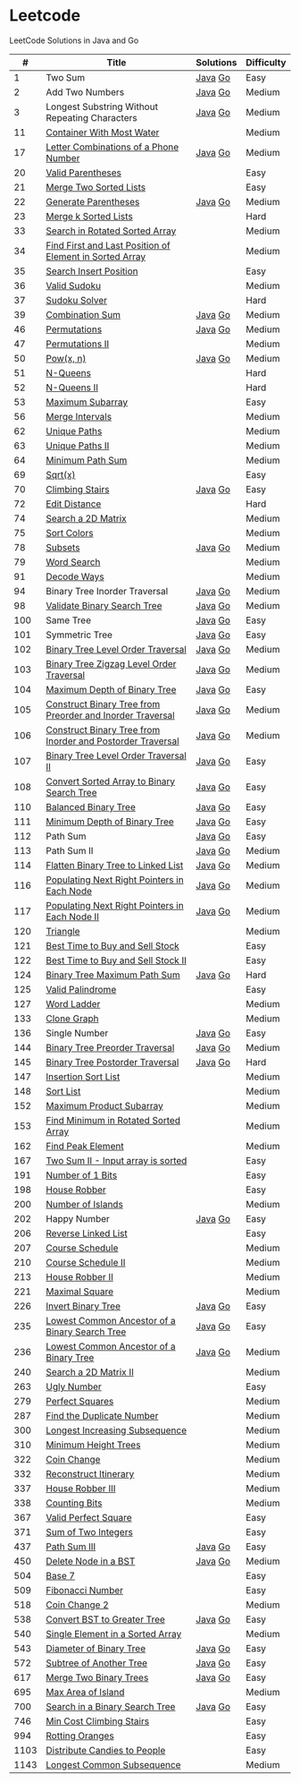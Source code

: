 # Leetcode
LeetCode Solutions in Java and Go

| #    | Title                                                        | Solutions                                                    | Difficulty |
| ---- | ------------------------------------------------------------ | ------------------------------------------------------------ | ---------- |
| 1    | Two Sum                                                      | [Java](<https://github.com/viktorzhong/leetcode/blob/master/Java/TwoSum.java>)    [Go](<https://github.com/viktorzhong/leetcode/blob/master/Go/two_sum.go>) | Easy       |
| 2    | Add Two Numbers                                              | [Java](<https://github.com/viktorzhong/leetcode/blob/master/Java/AddTwoNumbers.java>)    [Go](https://github.com/viktorzhong/leetcode/blob/master/Go/add_two_numbers.go) | Medium     |
| 3    | Longest Substring Without Repeating Characters               | [Java](https://github.com/viktorzhong/leetcode/blob/master/Java/LengthOfLongestSubstring.java)    [Go](https://github.com/viktorzhong/leetcode/blob/master/Go/length_of_longest_substring.go) | Medium     |
| 11   | [Container With Most Water](https://leetcode.com/problems/container-with-most-water) |                                                              | Medium     |
| 17   | [Letter Combinations of a Phone Number](https://leetcode.com/problems/letter-combinations-of-a-phone-number) | [Java](https://github.com/viktorzhong/leetcode/blob/master/Java/LetterCombinations.java)    [Go](https://github.com/viktorzhong/leetcode/blob/master/Go/letter_combinations.go) | Medium     |
| 20   | [Valid Parentheses](https://leetcode.com/problems/valid-parentheses) |                                                              | Easy       |
| 21   | [Merge Two Sorted Lists](https://leetcode.com/problems/merge-two-sorted-lists) |                                                              | Easy       |
| 22   | [Generate Parentheses](https://leetcode.com/problems/generate-parentheses) | [Java](https://github.com/viktorzhong/leetcode/blob/master/Java/GenerateParenthesis.java)    [Go](https://github.com/viktorzhong/leetcode/blob/master/Go/generate_parenthesis.go) | Medium     |
| 23   | [Merge k Sorted Lists](https://leetcode.com/problems/merge-k-sorted-lists) |                                                              | Hard       |
| 33   | [Search in Rotated Sorted Array](https://leetcode.com/problems/search-in-rotated-sorted-array) |                                                              | Medium     |
| 34   | [Find First and Last Position of Element in Sorted Array](https://leetcode.com/problems/find-first-and-last-position-of-element-in-sorted-array) |                                                              | Medium     |
| 35   | [Search Insert Position](https://leetcode.com/problems/search-insert-position) |                                                              | Easy       |
| 36   | [Valid Sudoku](https://leetcode.com/problems/valid-sudoku)   |                                                              | Medium     |
| 37   | [Sudoku Solver](https://leetcode.com/problems/sudoku-solver) |                                                              | Hard       |
| 39   | [Combination Sum](https://leetcode.com/problems/combination-sum) | [Java](https://github.com/viktorzhong/leetcode/blob/master/Java/CombinationSum.java)    [Go](https://github.com/viktorzhong/leetcode/blob/master/Go/combination_sum.go) | Medium     |
| 46   | [Permutations](https://leetcode.com/problems/permutations)   | [Java](https://github.com/viktorzhong/leetcode/blob/master/Java/Permutations.java)    [Go](https://github.com/viktorzhong/leetcode/blob/master/Go/permutations.go) | Medium     |
| 47   | [Permutations II](https://leetcode.com/problems/permutations-ii) |                                                              | Medium     |
| 50   | [Pow(x, n)](https://leetcode.com/problems/powx-n)            | [Java](<https://github.com/viktorzhong/leetcode/blob/master/Java/Pow.java>)    [Go](https://github.com/viktorzhong/leetcode/blob/master/Go/pow.go) | Medium     |
| 51   | [N-Queens](https://leetcode.com/problems/n-queens)           |                                                              | Hard       |
| 52   | [N-Queens II](https://leetcode.com/problems/n-queens-ii)     |                                                              | Hard       |
| 53   | [Maximum Subarray](https://leetcode.com/problems/maximum-subarray) |                                                              | Easy       |
| 56   | [Merge Intervals](https://leetcode.com/problems/merge-intervals) |                                                              | Medium     |
| 62   | [Unique Paths](https://leetcode.com/problems/unique-paths)   |                                                              | Medium     |
| 63   | [Unique Paths II](https://leetcode.com/problems/unique-paths-ii) |                                                              | Medium     |
| 64   | [Minimum Path Sum](https://leetcode.com/problems/minimum-path-sum) |                                                              | Medium     |
| 69   | [Sqrt(x)](https://leetcode.com/problems/sqrtx)               |                                                              | Easy       |
| 70   | [Climbing Stairs](https://leetcode.com/problems/climbing-stairs) | [Java](https://github.com/viktorzhong/leetcode/blob/master/Java/ClimbStairs.java)    [Go](https://github.com/viktorzhong/leetcode/blob/master/Go/climb_stairs.go) | Easy       |
| 72   | [Edit Distance](https://leetcode.com/problems/edit-distance) |                                                              | Hard       |
| 74   | [Search a 2D Matrix](https://leetcode.com/problems/search-a-2d-matrix) |                                                              | Medium     |
| 75   | [Sort Colors](https://leetcode.com/problems/sort-colors)     |                                                              | Medium     |
| 78   | [Subsets](https://leetcode.com/problems/subsets)             | [Java](https://github.com/viktorzhong/leetcode/blob/master/Java/Subsets.java)    [Go](https://github.com/viktorzhong/leetcode/blob/master/Go/subsets.go) | Medium     |
| 79   | [Word Search](https://leetcode.com/problems/word-search)     |                                                              | Medium     |
| 91   | [Decode Ways](https://leetcode.com/problems/decode-ways)     |                                                              | Medium     |
| 94   | Binary Tree Inorder Traversal                                | [Java](https://github.com/viktorzhong/leetcode/blob/master/Java/InorderTraversal.java)    [Go](https://github.com/viktorzhong/leetcode/blob/master/Go/inorder_traversal.go) | Medium     |
| 98   | [Validate Binary Search Tree](https://leetcode.com/problems/validate-binary-search-tree) | [Java](https://github.com/viktorzhong/leetcode/blob/master/Java/IsValidBST.java)    [Go](https://github.com/viktorzhong/leetcode/blob/master/Go/valid_bst.go) | Medium     |
| 100  | Same Tree                                                    | [Java](https://github.com/viktorzhong/leetcode/blob/master/Java/SameTree.java)    [Go](https://github.com/viktorzhong/leetcode/blob/master/Go/same_tree.go) | Easy       |
| 101  | Symmetric Tree                                               | [Java](https://github.com/viktorzhong/leetcode/blob/master/Java/SymmetricTree.java)    [Go](https://github.com/viktorzhong/leetcode/blob/master/Go/symmetric_tree.go) | Easy       |
| 102  | [Binary Tree Level Order Traversal](https://leetcode.com/problems/binary-tree-level-order-traversal) | [Java](https://github.com/viktorzhong/leetcode/blob/master/Java/LevelOrder.java)    [Go](https://github.com/viktorzhong/leetcode/blob/master/Go/level_order.go) | Medium     |
| 103  | [Binary Tree Zigzag Level Order Traversal](https://leetcode.com/problems/binary-tree-zigzag-level-order-traversal) | [Java](https://github.com/viktorzhong/leetcode/blob/master/Java/ZigzagLevelOrder.java)    [Go](https://github.com/viktorzhong/leetcode/blob/master/Go/zigzag_level_order.go) | Medium     |
| 104  | [Maximum Depth of Binary Tree](https://leetcode.com/problems/maximum-depth-of-binary-tree) | [Java](https://github.com/viktorzhong/leetcode/blob/master/Java/MaxDepth.Java)    [Go](https://github.com/viktorzhong/leetcode/blob/master/Go/max_depth.go) | Easy       |
| 105  | [Construct Binary Tree from Preorder and Inorder Traversal](https://leetcode.com/problems/construct-binary-tree-from-preorder-and-inorder-traversal) | [Java](https://github.com/viktorzhong/leetcode/blob/master/Java/BuildTreeFromPreorderAndInorder.java)    [Go](https://github.com/viktorzhong/leetcode/blob/master/Go/build_tree_from_preorder_and_inorder.go) | Medium     |
| 106  | [Construct Binary Tree from Inorder and Postorder Traversal](https://leetcode.com/problems/construct-binary-tree-from-inorder-and-postorder-traversal) | [Java](https://github.com/viktorzhong/leetcode/blob/master/Java/BuildTreeFromPostorderAndInorder.java)    [Go](https://github.com/viktorzhong/leetcode/blob/master/Go/build_tree_from_postorder_and_inorder.go) | Medium     |
| 107  | [Binary Tree Level Order Traversal II](https://leetcode.com/problems/binary-tree-level-order-traversal-ii) | [Java](https://github.com/viktorzhong/leetcode/blob/master/Java/LevelOrderBottom.java)    [Go](https://github.com/viktorzhong/leetcode/blob/master/Go/level_order_bottom.go) | Easy       |
| 108  | [Convert Sorted Array to Binary Search Tree](https://leetcode.com/problems/convert-sorted-array-to-binary-search-tree) | [Java](https://github.com/viktorzhong/leetcode/blob/master/Java/SortedArrayToBST.java)    [Go](https://github.com/viktorzhong/leetcode/blob/master/Go/sorted_array_to_bst.go) | Easy       |
| 110  | [Balanced Binary Tree](https://leetcode.com/problems/balanced-binary-tree) | [Java](https://github.com/viktorzhong/leetcode/blob/master/Java/IsBalanced.java)    [Go](https://github.com/viktorzhong/leetcode/blob/master/Go/is_balanced.go) | Easy       |
| 111  | [Minimum Depth of Binary Tree](https://leetcode.com/problems/minimum-depth-of-binary-tree) | [Java](https://github.com/viktorzhong/leetcode/blob/master/Java/MinDepth.java)    [Go](https://github.com/viktorzhong/leetcode/blob/master/Go/min_depth.go) | Easy       |
| 112  | Path  Sum                                                    | [Java](https://github.com/viktorzhong/leetcode/blob/master/Java/PathSum.java)    [Go](https://github.com/viktorzhong/leetcode/blob/master/Go/path_sum.go) | Easy       |
| 113  | Path  Sum II                                                 | [Java](https://github.com/viktorzhong/leetcode/blob/master/Java/PathSumII.java)    [Go](https://github.com/viktorzhong/leetcode/blob/master/Go/path_sum_II.go) | Medium     |
| 114  | [Flatten Binary Tree to Linked List](https://leetcode.com/problems/flatten-binary-tree-to-linked-list) | [Java](https://github.com/viktorzhong/leetcode/blob/master/Java/FlatternBinaryTree.java)    [Go](https://github.com/viktorzhong/leetcode/blob/master/Go/flatten_binary_tree.go) | Medium     |
| 116  | [Populating Next Right Pointers in Each Node](https://leetcode.com/problems/populating-next-right-pointers-in-each-node) | [Java](https://github.com/viktorzhong/leetcode/blob/master/Java/PopulateNextPointers.java)    [Go]() | Medium     |
| 117  | [Populating Next Right Pointers in Each Node II](https://leetcode.com/problems/populating-next-right-pointers-in-each-node-ii) | [Java](https://github.com/viktorzhong/leetcode/blob/master/Java/PopulateNextPointersII.java)    [Go]() | Medium     |
| 120  | [Triangle](https://leetcode.com/problems/triangle)           |                                                              | Medium     |
| 121  | [Best Time to Buy and Sell Stock](https://leetcode.com/problems/best-time-to-buy-and-sell-stock) |                                                              | Easy       |
| 122  | [Best Time to Buy and Sell Stock II](https://leetcode.com/problems/best-time-to-buy-and-sell-stock-ii) |                                                              | Easy       |
| 124  | [Binary Tree Maximum Path Sum](https://leetcode.com/problems/binary-tree-maximum-path-sum) | [Java](https://github.com/viktorzhong/leetcode/blob/master/Java/MaxPathSum.java)    [Go](https://github.com/viktorzhong/leetcode/blob/master/Go/max_path_sum.go) | Hard       |
| 125  | [Valid Palindrome](https://leetcode.com/problems/valid-palindrome) |                                                              | Easy       |
| 127  | [Word Ladder](https://leetcode.com/problems/word-ladder)     |                                                              | Medium     |
| 133  | [Clone Graph](https://leetcode.com/problems/clone-graph)     |                                                              | Medium     |
| 136  | Single Number                                                | [Java](<https://github.com/viktorzhong/leetcode/blob/master/Java/SingleNumber.java>)    [Go](<https://github.com/viktorzhong/leetcode/blob/master/Go/single_number.go>) | Easy       |
| 144  | [Binary Tree Preorder Traversal](https://leetcode.com/problems/binary-tree-preorder-traversal) | [Java](https://github.com/viktorzhong/leetcode/blob/master/Java/PreorderTraversal.java)    [Go](https://github.com/viktorzhong/leetcode/blob/master/Go/preorder_traversal.go) | Medium     |
| 145  | [Binary Tree Postorder Traversal](https://leetcode.com/problems/binary-tree-postorder-traversal) | [Java](https://github.com/viktorzhong/leetcode/blob/master/Java/PostorderTraversal.java)    [Go](https://github.com/viktorzhong/leetcode/blob/master/Go/postorder_traversal.go) | Hard       |
| 147  | [Insertion Sort List](https://leetcode.com/problems/insertion-sort-list) |                                                              | Medium     |
| 148  | [Sort List](https://leetcode.com/problems/sort-list)         |                                                              | Medium     |
| 152  | [Maximum Product Subarray](https://leetcode.com/problems/maximum-product-subarray) |                                                              | Medium     |
| 153  | [Find Minimum in Rotated Sorted Array](https://leetcode.com/problems/find-minimum-in-rotated-sorted-array) |                                                              | Medium     |
| 162  | [Find Peak Element](https://leetcode.com/problems/find-peak-element) |                                                              | Medium     |
| 167  | [Two Sum II - Input array is sorted](https://leetcode.com/problems/two-sum-ii-input-array-is-sorted) |                                                              | Easy       |
| 191  | [Number of 1 Bits](https://leetcode.com/problems/number-of-1-bits) |                                                              | Easy       |
| 198  | [House Robber](https://leetcode.com/problems/house-robber)   |                                                              | Easy       |
| 200  | [Number of Islands](https://leetcode.com/problems/number-of-islands) |                                                              | Medium     |
| 202  | Happy Number                                                 | [Java](<https://github.com/viktorzhong/leetcode/blob/master/Java/IsHappy.java>)    [Go](<https://github.com/viktorzhong/leetcode/blob/master/Go/is_happy.go>) | Easy       |
| 206  | [Reverse Linked List](https://leetcode.com/problems/reverse-linked-list) |                                                              | Easy       |
| 207  | [Course Schedule](https://leetcode.com/problems/course-schedule) |                                                              | Medium     |
| 210  | [Course Schedule II](https://leetcode.com/problems/course-schedule-ii) |                                                              | Medium     |
| 213  | [House Robber II](https://leetcode.com/problems/house-robber-ii) |                                                              | Medium     |
| 221  | [Maximal Square](https://leetcode.com/problems/maximal-square) |                                                              | Medium     |
| 226  | [Invert Binary Tree](https://leetcode.com/problems/invert-binary-tree) | [Java](https://github.com/viktorzhong/leetcode/blob/master/Java/InvertTree.java)    [Go](https://github.com/viktorzhong/leetcode/blob/master/Go/invert_tree.go) | Easy       |
| 235  | [Lowest Common Ancestor of a Binary Search Tree](https://leetcode.com/problems/lowest-common-ancestor-of-a-binary-search-tree) | [Java](https://github.com/viktorzhong/leetcode/blob/master/Java/LowestCommonAncestor.java)    [Go](https://github.com/viktorzhong/leetcode/blob/master/Go/lowest_common_ancestor.go) | Easy       |
| 236  | [Lowest Common Ancestor of a Binary Tree](https://leetcode.com/problems/lowest-common-ancestor-of-a-binary-tree) | [Java]()    [Go](https://github.com/viktorzhong/leetcode/blob/master/Go/lowest_common_ancestor_binary_tree.go) | Medium     |
| 240  | [Search a 2D Matrix II](https://leetcode.com/problems/search-a-2d-matrix-ii) |                                                              | Medium     |
| 263  | [Ugly Number](https://leetcode.com/problems/ugly-number)     |                                                              | Easy       |
| 279  | [Perfect Squares](https://leetcode.com/problems/perfect-squares) |                                                              | Medium     |
| 287  | [Find the Duplicate Number](https://leetcode.com/problems/find-the-duplicate-number) |                                                              | Medium     |
| 300  | [Longest Increasing Subsequence](https://leetcode.com/problems/longest-increasing-subsequence) |                                                              | Medium     |
| 310  | [Minimum Height Trees](https://leetcode.com/problems/minimum-height-trees) |                                                              | Medium     |
| 322  | [Coin Change](https://leetcode.com/problems/coin-change)     |                                                              | Medium     |
| 332  | [Reconstruct Itinerary](https://leetcode.com/problems/reconstruct-itinerary) |                                                              | Medium     |
| 337  | [House Robber III](https://leetcode.com/problems/house-robber-iii) |                                                              | Medium     |
| 338  | [Counting Bits](https://leetcode.com/problems/counting-bits) |                                                              | Medium     |
| 367  | [Valid Perfect Square](https://leetcode.com/problems/valid-perfect-square) |                                                              | Easy       |
| 371  | [Sum of Two Integers](https://leetcode.com/problems/sum-of-two-integers) |                                                              | Easy       |
| 437  | [Path Sum III](https://leetcode.com/problems/path-sum-iii)   | [Java](https://github.com/viktorzhong/leetcode/blob/master/Java/PathSumIII.java)    [Go](https://github.com/viktorzhong/leetcode/blob/master/Go/path_sum_III.go) | Easy       |
| 450  | [Delete Node in a BST](https://leetcode.com/problems/delete-node-in-a-bst) | [Java](https://github.com/viktorzhong/leetcode/blob/master/Java/DeleteNode.java)    [Go](https://github.com/viktorzhong/leetcode/blob/master/Go/delete_node.go) | Medium     |
| 504  | [Base 7](https://leetcode.com/problems/base-7)               |                                                              | Easy       |
| 509  | [Fibonacci Number](https://leetcode.com/problems/fibonacci-number) |                                                              | Easy       |
| 518  | [Coin Change 2](https://leetcode.com/problems/coin-change-2) |                                                              | Medium     |
| 538  | [Convert BST to Greater Tree](https://leetcode.com/problems/convert-bst-to-greater-tree) | [Java](https://github.com/viktorzhong/leetcode/blob/master/Java/ConvertBST.java)    [Go](https://github.com/viktorzhong/leetcode/blob/master/Go/convert_bst.go) | Easy       |
| 540  | [Single Element in a Sorted Array](https://leetcode.com/problems/single-element-in-a-sorted-array) |                                                              | Medium     |
| 543  | [Diameter of Binary Tree](https://leetcode.com/problems/diameter-of-binary-tree) | [Java](https://github.com/viktorzhong/leetcode/blob/master/Java/DiameterOfBinaryTree.java)    [Go](https://github.com/viktorzhong/leetcode/blob/master/Go/diameter_binary_tree.go) | Easy       |
| 572  | [Subtree of Another Tree](https://leetcode.com/problems/subtree-of-another-tree) | [Java](https://github.com/viktorzhong/leetcode/blob/master/Java/IsSubTree.java)    [Go](https://github.com/viktorzhong/leetcode/blob/master/Go/is_subtree.go) | Easy       |
| 617  | [Merge Two Binary Trees](https://leetcode.com/problems/merge-two-binary-trees) | [Java](https://github.com/viktorzhong/leetcode/blob/master/Java/MergeTrees.java)    [Go](https://github.com/viktorzhong/leetcode/blob/master/Go/merge_trees.go) | Easy       |
| 695  | [Max Area of Island](https://leetcode.com/problems/max-area-of-island) |                                                              | Medium     |
| 700  | [Search in a Binary Search Tree](https://leetcode.com/problems/search-in-a-binary-search-tree) | [Java](https://github.com/viktorzhong/leetcode/blob/master/Java/SearchBST.java)    [Go](https://github.com/viktorzhong/leetcode/blob/master/Go/search_bst.go) | Easy       |
| 746  | [Min Cost Climbing Stairs](https://leetcode.com/problems/min-cost-climbing-stairs) |                                                              | Easy       |
| 994  | [Rotting Oranges](https://leetcode.com/problems/rotting-oranges) |                                                              | Easy       |
| 1103 | [Distribute Candies to People](https://leetcode.com/problems/distribute-candies-to-people) |                                                              | Easy       |
| 1143 | [Longest Common Subsequence](https://leetcode.com/problems/longest-common-subsequence) |                                                              | Medium     |

